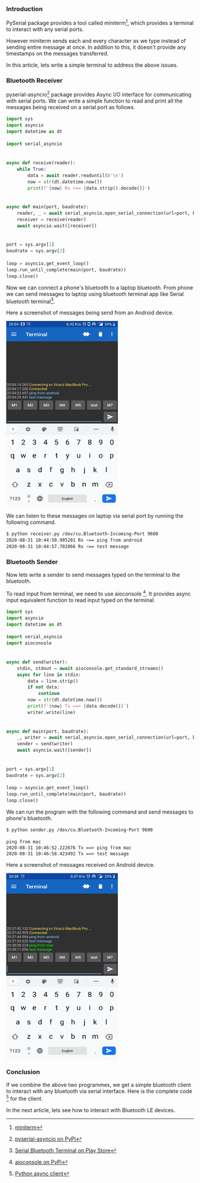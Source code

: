 <!--
.. title: Serial Bluetooth Terminal With Python Asyncio
.. slug: bluetooth-terminal-python-asyncio
.. date: 2020-08-31 21:21:21 UTC+05:30
.. tags: iot, python, bluetooth, featured
.. category:
.. link:
.. description:
.. type: text
-->


### Introduction

PySerial package provides a tool called miniterm[^miniterm], which provides a terminal to interact with any serial ports.

However miniterm sends each and every character as we type instead of sending entire message at once. In addition to this, it doesn't provide any timestamps on the messages transferred.

In this article, lets write a simple terminal to address the above issues.



### Bluetooth Receiver

pyserial-asyncio[^pyserial-asyncio] package provides Async I/O interface for communicating with serial ports. We can write a simple function to read and print all the messages being received on a serial port as follows.


```py
import sys
import asyncio
import datetime as dt

import serial_asyncio


async def receive(reader):
    while True:
        data = await reader.readuntil(b'\n')
        now = str(dt.datetime.now())
        print(f'{now} Rx <== {data.strip().decode()}')


async def main(port, baudrate):
    reader, _ = await serial_asyncio.open_serial_connection(url=port, baudrate=baudrate)
    receiver = receive(reader)
    await asyncio.wait([receiver])


port = sys.argv[1]
baudrate = sys.argv[2]

loop = asyncio.get_event_loop()
loop.run_until_complete(main(port, baudrate))
loop.close()
```

Now we can connect a phone's bluetooth to a laptop bluetooth. From phone we can send messages to laptop using bluetooth terminal app like Serial bluetooth terminal[^asbt].

Here a screenshot of messages being send from an Android device.

<img src="/images/android-bluetooth.jpg" width="300" height="500" style="vertical-align:middle" />


We can listen to these messages on laptop via serial port by running the following command.

```sh
$ python receiver.py /dev/cu.Bluetooth-Incoming-Port 9600
2020-08-31 10:44:50.995281 Rx <== ping from android
2020-08-31 10:44:57.702866 Rx <== test message
```


### Bluetooth Sender

Now lets write a sender to send messages typed on the terminal to the bluetooth.

To read input from terminal, we need to use aioconsole [^aioc]. It provides async input equivalent function to read input typed on the terminal.


```py
import sys
import asyncio
import datetime as dt

import serial_asyncio
import aioconsole


async def send(writer):
    stdin, stdout = await aioconsole.get_standard_streams()
    async for line in stdin:
        data = line.strip()
        if not data:
            continue
        now = str(dt.datetime.now())
        print(f'{now} Tx ==> {data.decode()}')
        writer.write(line)


async def main(port, baudrate):
    _, writer = await serial_asyncio.open_serial_connection(url=port, baudrate=baudrate)
    sender = send(writer)
    await asyncio.wait([sender])


port = sys.argv[1]
baudrate = sys.argv[2]

loop = asyncio.get_event_loop()
loop.run_until_complete(main(port, baudrate))
loop.close()
```

We can run the program with the following command and send messages to phone's bluetooth.


```shell
$ python sender.py /dev/cu.Bluetooth-Incoming-Port 9600

ping from mac
2020-08-31 10:46:52.222676 Tx ==> ping from mac
2020-08-31 10:46:58.423492 Tx ==> test message
```

Here a screenshot of messages received on Android device.

<img src="/images/android-bluetooth-receive.jpg" width="300" height="500" style="vertical-align:middle" />



### Conclusion

If we combine the above two programmes, we get a simple bluetooth client to interact with any bluetooth via serial interface. Here is the complete code [^gist] for the client.

In the next article, lets see how to interact with Bluetooth LE devices.


[^miniterm]: [miniterm](https://pyserial.readthedocs.io/en/latest/tools.html#module-serial.tools.miniterm)

[^pyserial-asyncio]: [pyserial-asyncio on PyPi](https://pypi.org/project/pyserial-asyncio/)

[^aioc]: [aioconsole on PyPi](https://pypi.org/project/aioconsole/)

[^asbt]: [Serial Bluetooth Terminal on Play Store](https://play.google.com/store/apps/details?id=de.kai_morich.serial_bluetooth_terminal)

[^gist]: [Python async client](https://gist.github.com/ChillarAnand/a7be6adeb84a63d48e8dda27aab7ac94)
